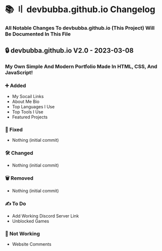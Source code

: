 # 📚 〢 devbubba.github.io Changelog

### All Notable Changes To devbubba.github.io (This Project) Will Be Documented In This File


## 🔒 devbubba.github.io V2.0 - 2023-03-08


### My Own Simple And Modern Portfolio Made In HTML, CSS, And JavaScript!


### ➕ Added

- My Socail Links
- About Me Bio
- Top Languages I Use
- Top Tools I Use
- Featured Projects


### 🔨 Fixed

- Nothing (initial commit)


### 🛠️ Changed

- Nothing (initial commit)


### 🗑️ Removed

- Nothing (initial commit)


### ✍️ To Do

- Add Working Discord Server Link
- Unblocked Games

### 🚫 Not Working

- Website Comments
